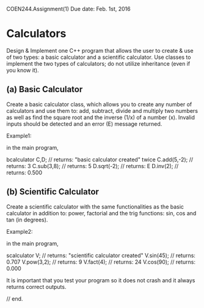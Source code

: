 COEN244.Assignment(1)    Due date: Feb. 1st, 2016

Calculators 
===========

Design & Implement one C++ program that allows the user to 
create & use of two types: a basic calculator and a scientific calculator. Use classes to implement the two types of calculators;
do not utilize inheritance (even if you know it).


(a) Basic Calculator 
--------------------

Create a basic calculator class, which allows you to create
any number of calculators and use them to: add, subtract, 
divide and multiply two numbers as well as find the square
root and the inverse (1/x) of a number (x). Invalid inputs
should be detected and an error (E) message returned.

Example1:

in the main program,

bcalculator C,D; // returns: "basic calculator created" twice
C.add(5,-2);     // returns: 3
C.sub(3,8);      // returns: 5
D.sqrt(-2);      // returns: E
D.inv(2);        // returns: 0.500

(b) Scientific Calculator
-------------------------

Create a scientific calculator with the same functionalities 
as the basic calculator in addition to: power, factorial and 
the trig functions: sin, cos and tan (in degrees).

Example2:

in the main program,

scalculator V;  // returns: "scientific calculator created"
V.sin(45);      // returns: 0.707
V.pow(3,2);     // returns: 9
V.fact(4);      // returns: 24
V.cos(90);      // returns: 0.000


It is important that you test your program so it does not crash
and it always returns correct outputs. 


// end.

